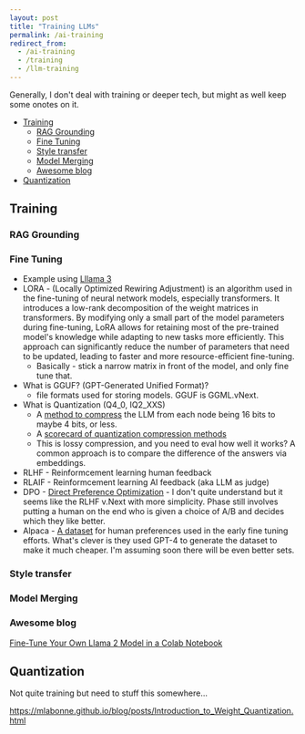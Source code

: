 ```yaml
---
layout: post
title: "Training LLMs"
permalink: /ai-training
redirect_from:
  - /ai-training
  - /training
  - /llm-training
---
```


Generally, I don't deal with training or deeper tech, but might as well keep some onotes on it.

<!-- prettier-ignore-start -->
<!-- vim-markdown-toc-start -->

- [Training](#training)
    - [RAG Grounding](#rag-grounding)
    - [Fine Tuning](#fine-tuning)
    - [Style transfer](#style-transfer)
    - [Model Merging](#model-merging)
    - [Awesome blog](#awesome-blog)
- [Quantization](#quantization)

<!-- vim-markdown-toc -->
<!-- prettier-ignore-end -->

## Training

### RAG Grounding

### Fine Tuning

- Example using [Lllama 3](https://colab.research.google.com/drive/1efOx_rwZeF3i0YsirhM1xhYLtGNX6Fv3?usp=sharing#scrollTo=bDp0zNpwe6U_)
- LORA - (Locally Optimized Rewiring Adjustment) is an algorithm used in the fine-tuning of neural network models, especially transformers. It introduces a low-rank decomposition of the weight matrices in transformers. By modifying only a small part of the model parameters during fine-tuning, LoRA allows for retaining most of the pre-trained model's knowledge while adapting to new tasks more efficiently. This approach can significantly reduce the number of parameters that need to be updated, leading to faster and more resource-efficient fine-tuning.
  - Basically - stick a narrow matrix in front of the model, and only fine tune that.
- What is GGUF? (GPT-Generated Unified Format)?
  - file formats used for storing models. GGUF is GGML.vNext.
- What is Quantization (Q4_0, IQ2_XXS)
  - A [method to compress](https://www.reddit.com/r/LocalLLaMA/comments/1ba55rj/overview_of_gguf_quantization_methods/) the LLM from each node being 16 bits to maybe 4 bits, or less.
  - A [scorecard of quantization compression methods](https://huggingface.co/datasets/christopherthompson81/quant_exploration)
  - This is lossy compression, and you need to eval how well it works? A common approach is to compare the difference of the answers via embeddings.
- RLHF - Reinformcement learning human feedback
- RLAIF - Reinformcement learning AI feedback (aka LLM as judge)
- DPO - [Direct Preference Optimization](https://arxiv.org/pdf/2305.18290.pdf?ref=hackernoon.com) - I don't quite understand but it seems like the RLHF v.Next with more simplicity. Phase still involves putting a human on the end who is given a choice of A/B and decides which they like better.
- Alpaca - [A dataset](https://huggingface.co/datasets/yahma/alpaca-cleaned) for human preferences used in the early fine tuning efforts. What's clever is they used GPT-4 to generate the dataset to make it much cheaper. I'm assuming soon there will be even better sets.

### Style transfer

### Model Merging

### Awesome blog

[Fine-Tune Your Own Llama 2 Model in a Colab Notebook
](https://mlabonne.github.io/blog/posts/Fine_Tune_Your_Own_Llama_2_Model_in_a_Colab_Notebook.html)

## Quantization

Not quite training but need to stuff this somewhere...

<https://mlabonne.github.io/blog/posts/Introduction_to_Weight_Quantization.html>

